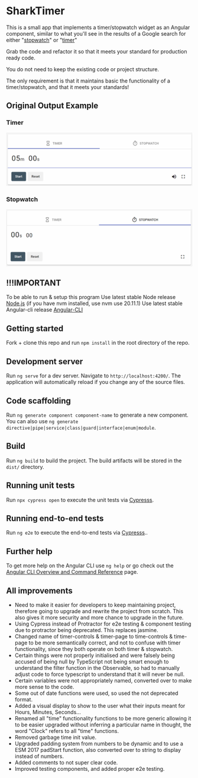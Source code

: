 # SharkTimer

This is a small app that implements a timer/stopwatch widget as an Angular component, similar to what you'll see in the results of a Google search for either "[stopwatch](https://www.google.com/search?q=stopwatch)" or "[timer](https://www.google.com/search?q=timer)"

Grab the code and refactor it so that it meets your standard for production ready code.

You do not need to keep the existing code or project structure.

The only requirement is that it maintains basic the functionality of a timer/stopwatch, and that it meets your standards!

## Original Output Example

### Timer

![page image](timer.gif?raw=true)

### Stopwatch

![page image](stopwatch.gif?raw=true)

## !!!IMPORTANT

To be able to run & setup this program
Use latest stable Node release [Node.js](https://nodejs.org/en) (if you have nvm installed, use nvm use 20.11.1)
Use latest stable Angular-cli release [Angular-CLI](https://github.com/angular/angular-cli/releases)

## Getting started

Fork + clone this repo and run `npm install` in the root directory of the repo.

## Development server

Run `ng serve` for a dev server. Navigate to `http://localhost:4200/`. The application will automatically reload if you change any of the source files.

## Code scaffolding

Run `ng generate component component-name` to generate a new component. You can also use `ng generate directive|pipe|service|class|guard|interface|enum|module`.

## Build

Run `ng build` to build the project. The build artifacts will be stored in the `dist/` directory.

## Running unit tests

Run `npx cypress open` to execute the unit tests via [Cypresss](https://github.com/cypress-io/cypress-documentation).

## Running end-to-end tests

Run `ng e2e` to execute the end-to-end tests via [Cypresss](https://github.com/cypress-io/cypress-documentation)..

## Further help

To get more help on the Angular CLI use `ng help` or go check out the [Angular CLI Overview and Command Reference](https://angular.io/cli) page.

## All improvements

- Need to make it easier for developers to keep maintaining project, therefore going to upgrade and rewrite the project from scratch. This also gives it more security and more chance to upgrade in the future.
- Using Cypress instead of Protractor for e2e testing & component testing due to protractor being deprecated. This replaces jasmine.
- Changed name of timer-controls & timer-page to time-controls & time-page to be more semantically correct, and not to confuse with timer functionality, since they both operate on both timer & stopwatch.
- Certain things were not properly initialised and were falsely being accused of being null by TypeScript not being smart enough to understand the filter function in the Observable, so had to manually adjust code to force typescript to understand that it will never be null.
- Certain variables were not appropriately named, converted over to make more sense to the code.
- Some out of date functions were used, so used the not deprecated format.
- Added a visual display to show to the user what their inputs meant for Hours, Minutes, Seconds...
- Renamed all "time" functionality functions to be more generic allowing it to be easier upgraded without inferring a particular name in thought, the word "Clock" refers to all "time" functions.
- Removed garbage time init value.
- Upgraded padding system from numbers to be dynamic and to use a ESM 2017 padStart function, also converted over to string to display instead of numbers.
- Added comments to not super clear code.
- Improved testing components, and added proper e2e testing.
